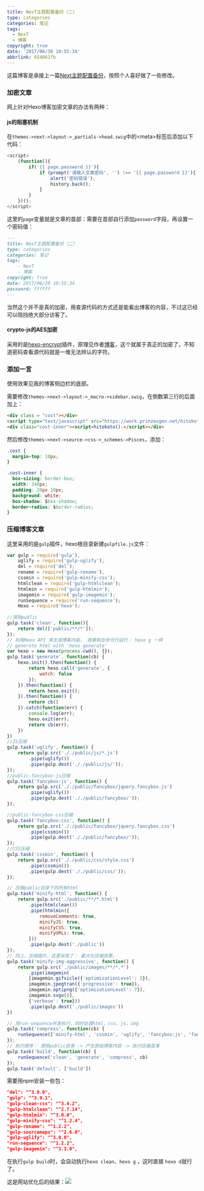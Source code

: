```yaml
---
title: NexT主题配置备份（二）
type: categories
categories: 笔记
tags:
  - NexT
  - 博客
copyright: true
date: '2017/06/30 10:55:34'
abbrlink: 654861fb
---
```


这篇博客是承接上一篇[Next主题配置备份](https://www.itswincer.com/posts/a40f8cd0/)，按照个人喜好做了一些修改。

### 加密文章

网上针对Hexo博客加密文章的办法有两种：

#### js的阻塞机制

在`themes->next->layout->_partials->head.swig`中的\<meta>标签后添加以下代码：

```javascript
<script>
    (function(){
        if('{{ page.password }}'){
            if (prompt('请输入文章密码', '') !== '{{ page.password }}'){
                alert('密码错误');
                history.back();
            }
        }
    })();
</script>
```

这里的`page`变量就是文章的首部：需要在首部自行添加`password`字段，再设置一个密码值：

```markdown
---
title: NexT主题配置备份（二）
type: categories
categories: 笔记
tags:
	- NexT
	- 博客
copyright: true
date: 2017/06/20 10:55:34
password: ffffff
---
```

当然这个并不是真的加密，用查源代码的方式还是能看出博客的内容，不过这已经可以阻挡绝大部分访客了。

#### crypto-js的AES加密

采用的是[hexo-encrypt](https://github.com/edolphin-ydf/hexo-encrypt)插件，原理见作者[博客](http://edolphin.site/2016/05/31/encrypt-post/)，这个就属于真正的加密了，不知道密码查看源代码就是一堆无法辨认的字符。

### 添加一言

使用效果见我的博客侧边栏的底部。

需要修改`themes->next->layout->_macro->sidebar.swig`，在倒数第三行的</div>后面加上：

```html
<div class = "cost"></div>
<script type="text/javascript" src="https://work.prinzeugen.net/hitokoto/hitokoto.php?encode=javascript"></script>
<div class="cost-inner"><script>hitokoto();</script></div>
```

然后修改`themes->next->source->css->_schemes->Pisces`，添加：

```css
.cost {
  margin-top: 10px;
}

.cost-inner {
  box-sizing: border-box;
  width: 240px;
  padding: 20px 10px;
  background: white;
  box-shadow: $box-shadow;
  border-radius: $border-radius;
}

```

### 压缩博客文章

这里采用的是`gulp`插件，hexo根目录新建`gulpfile.js`文件：

```javascript
var gulp = require('gulp'),
    uglify = require('gulp-uglify'),
    del = require('del');
    rename = require('gulp-rename'),
    cssmin = require('gulp-minify-css');
    htmlclean = require('gulp-htmlclean');
    htmlmin = require('gulp-htmlmin');
    imagemin = require('gulp-imagemin');
    runSequence = require('run-sequence');
    Hexo = require('hexo');
    
//清除public
gulp.task('clean', function(){
    return del(['public/**/*']);
});
// 利用Hexo API 来生成博客内容， 效果和在命令行运行： hexo g 一样
// generate html with 'hexo generate'
var hexo = new Hexo(process.cwd(), {});
gulp.task('generate', function(cb) {
    hexo.init().then(function() {
        return hexo.call('generate', {
            watch: false
        });
    }).then(function() {
        return hexo.exit();
    }).then(function() {
        return cb()
    }).catch(function(err) {
        console.log(err);
        hexo.exit(err);
        return cb(err);
    })
})
//JS压缩
gulp.task('uglify', function() {
    return gulp.src('././public/js/*.js')
        .pipe(uglify())
        .pipe(gulp.dest('././public/js/'));
});
//public-fancybox-js压缩
gulp.task('fancybox:js', function() {
    return gulp.src('././public/fancybox/jquery.fancybox.js')
        .pipe(uglify())
        .pipe(gulp.dest('././public/fancybox/'));
});

//public-fancybox-css压缩
gulp.task('fancybox:css', function() {
    return gulp.src('././public/fancybox/jquery.fancybox.css')
        .pipe(cssmin())
        .pipe(gulp.dest('././public/fancybox/'));
});
//CSS压缩
gulp.task('cssmin', function() {
    return gulp.src('././public/css/style.css')
        .pipe(cssmin())
        .pipe(gulp.dest('././public/css/'));
});

// 压缩public目录下的所有html
gulp.task('minify-html', function() {
    return gulp.src('./public/**/*.html')
        .pipe(htmlclean())
        .pipe(htmlmin({
            removeComments: true,
            minifyJS: true,
            minifyCSS: true,
            minifyURLs: true,
        }))
        .pipe(gulp.dest('./public'))
});
// 同上，压缩图片，这里采用了： 最大化压缩效果。
gulp.task('minify-img-aggressive', function() {
    return gulp.src('./public/images/**/*.*')
        .pipe(imagemin(
        [imagemin.gifsicle({'optimizationLevel': 3}), 
        imagemin.jpegtran({'progressive': true}), 
        imagemin.optipng({'optimizationLevel': 7}), 
        imagemin.svgo()],
        {'verbose': true}))
        .pipe(gulp.dest('./public/images'))
})

// 用run-sequence并发执行，同时处理html，css，js，img
gulp.task('compress', function(cb) {
    runSequence(['minify-html', 'cssmin', 'uglify', 'fancybox:js', 'fancybox:css', 'minify-img-aggressive'], cb);
});
// 执行顺序： 清除public目录 -> 产生原始博客内容 -> 执行压缩混淆
gulp.task('build', function(cb) {
    runSequence('clean', 'generate', 'compress', cb)
});
gulp.task('default', ['build'])

```

需要用npm安装一些包：

```json
"del": "^3.0.0",
"gulp": "^3.9.1",
"gulp-clean-css": "^3.4.2",
"gulp-htmlclean": "^2.7.14",
"gulp-htmlmin": "^3.0.0",
"gulp-minify-css": "^1.2.4",
"gulp-rename": "^1.2.2",
"gulp-sourcemaps": "^2.6.0",
"gulp-uglify": "^3.0.0",
"run-sequence": "^1.2.2",
"gulp-imagemin": "^3.3.0",
```

在执行`gulp build`时，会自动执行`hexo clean`、`hexo g` ，这时直接 `hexo d`就行了。

这是网站优化后的结果：![](https://ws1.sinaimg.cn/large/ba22af52gy1fh33l1gzdxj20no08uaaj.jpg)